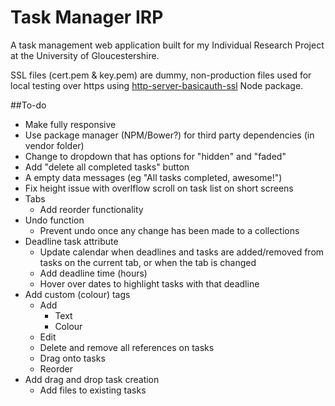 # Task Manager IRP

A task management web application built for my Individual Research Project at the University of Gloucestershire.

SSL files (cert.pem & key.pem) are dummy, non-production files used for local testing over https using [http-server-basicauth-ssl](https://www.npmjs.com/package/http-server-basicauth-ssl) Node package.

##To-do

- Make fully responsive
- Use package manager (NPM/Bower?) for third party dependencies (in vendor folder)
- Change to dropdown that has options for "hidden" and "faded"
- Add "delete all completed tasks" button
- A empty data messages (eg "All tasks completed, awesome!")
- Fix height issue with overlflow scroll on task list on short screens
- Tabs
	- Add reorder functionality
- Undo function
	- Prevent undo once any change has been made to a collections
- Deadline task attribute
	- Update calendar when deadlines and tasks are added/removed from tasks on the current tab, or when the tab is changed
	- Add deadline time (hours)
	- Hover over dates to highlight tasks with that deadline
- Add custom (colour) tags
	- Add
		- Text
		- Colour
	- Edit
	- Delete and remove all references on tasks
	- Drag onto tasks
	- Reorder
- Add drag and drop task creation
	- Add files to existing tasks